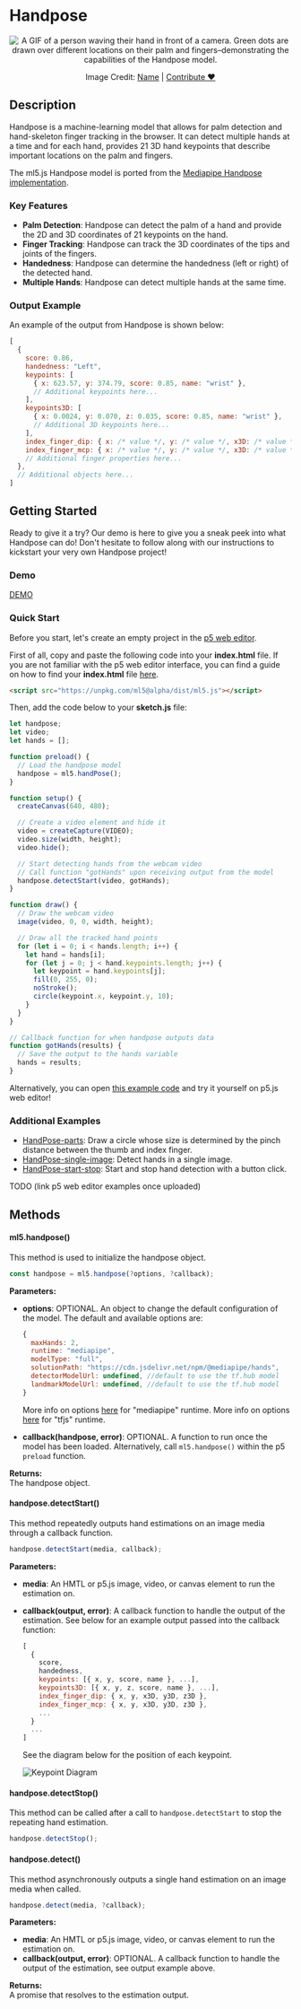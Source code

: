 # Handpose

<center>
    <img class="header-img" alt="A GIF of a person waving their hand in front of a camera. Green dots are drawn over different locations on their palm and fingers–demonstrating the capabilities of the Handpose model." src="assets/header-handpose.gif">
    <p class="img-credit"> Image Credit: <a href="">Name</a> | <a href="">Contribute ♥️</a> </p>
</center>

## Description

Handpose is a machine-learning model that allows for palm detection and hand-skeleton finger tracking in the browser. It can detect multiple hands at a time and for each hand, provides 21 3D hand keypoints that describe important locations on the palm and fingers.

The ml5.js Handpose model is ported from the [Mediapipe Handpose implementation](https://github.com/google/mediapipe/blob/master/docs/solutions/hands.md).

### Key Features

- **Palm Detection**: Handpose can detect the palm of a hand and provide the 2D and 3D coordinates of 21 keypoints on the hand.
- **Finger Tracking**: Handpose can track the 3D coordinates of the tips and joints of the fingers.
- **Handedness**: Handpose can determine the handedness (left or right) of the detected hand.
- **Multiple Hands**: Handpose can detect multiple hands at the same time.

### Output Example

An example of the output from Handpose is shown below:

```javascript
[
  {
    score: 0.86,
    handedness: "Left",
    keypoints: [
      { x: 623.57, y: 374.79, score: 0.85, name: "wrist" },
      // Additional keypoints here...
    ],
    keypoints3D: [
      { x: 0.0024, y: 0.070, z: 0.035, score: 0.85, name: "wrist" },
      // Additional 3D keypoints here...
    ],
    index_finger_dip: { x: /* value */, y: /* value */, x3D: /* value */, y3D: /* value */, z3D: /* value */ },
    index_finger_mcp: { x: /* value */, y: /* value */, x3D: /* value */, y3D: /* value */, z3D: /* value */ },
    // Additional finger properties here...
  },
  // Additional objects here...
]

```

## Getting Started

Ready to give it a try? Our demo is here to give you a sneak peek into what Handpose can do! Don't hesitate to follow along with our instructions to kickstart your very own Handpose project!

### Demo

[DEMO](iframes/handpose-keypoints ":include :type=iframe width=100% height=550px")

### Quick Start

Before you start, let's create an empty project in the [p5 web editor](https://editor.p5js.org/).

First of all, copy and paste the following code into your **index.html** file. If you are not familiar with the p5 web editor interface, you can find a guide on how to find your **index.html** file [here](/?id=try-ml5js-online-1).

```html
<script src="https://unpkg.com/ml5@alpha/dist/ml5.js"></script>
```

Then, add the code below to your **sketch.js** file:

```js
let handpose;
let video;
let hands = [];

function preload() {
  // Load the handpose model
  handpose = ml5.handPose();
}

function setup() {
  createCanvas(640, 480);

  // Create a video element and hide it
  video = createCapture(VIDEO);
  video.size(width, height);
  video.hide();

  // Start detecting hands from the webcam video
  // Call function "gotHands" upon receiving output from the model
  handpose.detectStart(video, gotHands);
}

function draw() {
  // Draw the webcam video
  image(video, 0, 0, width, height);

  // Draw all the tracked hand points
  for (let i = 0; i < hands.length; i++) {
    let hand = hands[i];
    for (let j = 0; j < hand.keypoints.length; j++) {
      let keypoint = hand.keypoints[j];
      fill(0, 255, 0);
      noStroke();
      circle(keypoint.x, keypoint.y, 10);
    }
  }
}

// Callback function for when handpose outputs data
function gotHands(results) {
  // Save the output to the hands variable
  hands = results;
}
```

Alternatively, you can open [this example code](https://github.com/ml5js/ml5-next-gen/tree/main/examples/HandPose-keypoints) and try it yourself on p5.js web editor!

### Additional Examples

- [HandPose-parts](https://github.com/ml5js/ml5-next-gen/tree/main/examples/HandPose-parts): Draw a circle whose size is determined by the pinch distance between the thumb and index finger.
- [HandPose-single-image](https://github.com/ml5js/ml5-next-gen/tree/main/examples/HandPose-single-image): Detect hands in a single image.
- [HandPose-start-stop](https://github.com/ml5js/ml5-next-gen/tree/main/examples/HandPose-start-stop): Start and stop hand detection with a button click.

TODO (link p5 web editor examples once uploaded)

<!-- ### Tutorials

**PoseNet on The Coding Train**
<iframe width="560" height="315" src="https://www.youtube-nocookie.com/embed/OIo-DIOkNVg" frameborder="0" allow="accelerometer; autoplay; encrypted-media; gyroscope; picture-in-picture" allowfullscreen></iframe>

TODO (link new youtube video once uploaded) -->

## Methods

#### ml5.handpose()

This method is used to initialize the handpose object.

```javascript
const handpose = ml5.handpose(?options, ?callback);
```

**Parameters:**

- **options**: OPTIONAL. An object to change the default configuration of the model. The default and available options are:

  ```javascript
  {
    maxHands: 2,
    runtime: "mediapipe",
    modelType: "full",
    solutionPath: "https://cdn.jsdelivr.net/npm/@mediapipe/hands",
    detectorModelUrl: undefined, //default to use the tf.hub model
    landmarkModelUrl: undefined, //default to use the tf.hub model
  }
  ```

  More info on options [here](https://github.com/tensorflow/tfjs-models/tree/master/hand-pose-detection/src/mediapipe#create-a-detector) for "mediapipe" runtime.
  More info on options [here](https://github.com/tensorflow/tfjs-models/tree/master/hand-pose-detection/src/tfjs#create-a-detector) for "tfjs" runtime.

- **callback(handpose, error)**: OPTIONAL. A function to run once the model has been loaded. Alternatively, call `ml5.handpose()` within the p5 `preload` function.

**Returns:**  
The handpose object.

#### handpose.detectStart()

This method repeatedly outputs hand estimations on an image media through a callback function.

```javascript
handpose.detectStart(media, callback);
```

**Parameters:**

- **media**: An HMTL or p5.js image, video, or canvas element to run the estimation on.
- **callback(output, error)**: A callback function to handle the output of the estimation. See below for an example output passed into the callback function:

  ```javascript
  [
    {
      score,
      handedness,
      keypoints: [{ x, y, score, name }, ...],
      keypoints3D: [{ x, y, z, score, name }, ...],
      index_finger_dip: { x, y, x3D, y3D, z3D },
      index_finger_mcp: { x, y, x3D, y3D, z3D },
      ...
    }
    ...
  ]
  ```

  See the diagram below for the position of each keypoint.

  ![Keypoint Diagram](https://camo.githubusercontent.com/b0f077393b25552492ef5dd7cd9fd13f386e8bb480fa4ed94ce42ede812066a1/68747470733a2f2f6d65646961706970652e6465762f696d616765732f6d6f62696c652f68616e645f6c616e646d61726b732e706e67)

#### handpose.detectStop()

This method can be called after a call to `handpose.detectStart` to stop the repeating hand estimation.

```javascript
handpose.detectStop();
```

#### handpose.detect()

This method asynchronously outputs a single hand estimation on an image media when called.

```javascript
handpose.detect(media, ?callback);
```

**Parameters:**

- **media**: An HMTL or p5.js image, video, or canvas element to run the estimation on.
- **callback(output, error)**: OPTIONAL. A callback function to handle the output of the estimation, see output example above.

**Returns:**  
A promise that resolves to the estimation output.

<br>
